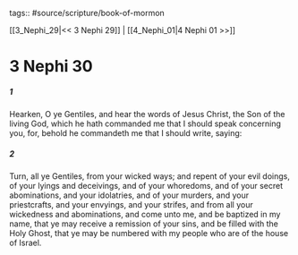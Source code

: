 tags:: #source/scripture/book-of-mormon

[[3_Nephi_29|<< 3 Nephi 29]] | [[4_Nephi_01|4 Nephi 01 >>]]

# 3 Nephi 30

##### 1

Hearken, O ye Gentiles, and hear the words of Jesus Christ, the Son of the living God, which he hath commanded me that I should speak concerning you, for, behold he commandeth me that I should write, saying:

##### 2

Turn, all ye Gentiles, from your wicked ways; and repent of your evil doings, of your lyings and deceivings, and of your whoredoms, and of your secret abominations, and your idolatries, and of your murders, and your priestcrafts, and your envyings, and your strifes, and from all your wickedness and abominations, and come unto me, and be baptized in my name, that ye may receive a remission of your sins, and be filled with the Holy Ghost, that ye may be numbered with my people who are of the house of Israel.
